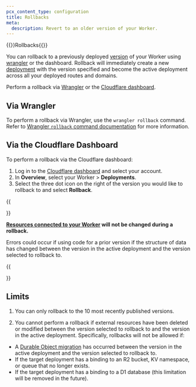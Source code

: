 ```yaml
---
pcx_content_type: configuration
title: Rollbacks
meta:
  description: Revert to an older version of your Worker. 
---
```


{{<heading-pill style="beta">}}Rollbacks{{</heading-pill>}}

You can rollback to a previously deployed [version](/workers/configuration/versions-and-deployments/#versions) of your Worker using [wrangler](/workers/wrangler/commands/#rollback) or the dashboard. Rollback will immediately create a new [deployment](/workers/configuration/versions-and-deployments/#deployments) with the version specified and become the active deployment across all your deployed routes and domains. 

Perform a rollback via [Wrangler](/workers/configuration/deployments/#via-wrangler-1) or the [Cloudflare dashboard](/workers/configuration/deployments/#via-the-cloudflare-dashboard-1).

## Via Wrangler

To perform a rollback via Wrangler, use the `wrangler rollback` command. Refer to [Wrangler `rollback` command documentation](/workers/wrangler/commands/#rollback) for more information.

## Via the Cloudflare Dashboard

To perform a rollback via the Cloudflare dashboard:

1. Log in to the [Cloudflare dashboard](https://dash.cloudflare.com/?to=/:account/workers) and select your account.
2. In **Overview**, select your Worker > **Deployments**. 
3. Select the three dot icon on the right of the version you would like to rollback to and select **Rollback**.

{{<Aside type="warning">}}

**[Resources connected to your Worker](/workers/runtime-apis/bindings/) will not be changed during a rollback.**

Errors could occur if using code for a prior version if the structure of data has changed between the version in the active deployment and the version selected to rollback to.

{{</Aside>}}
## Limits

1. You can only rollback to the 10 most recently published versions. 

2. You cannot perform a rollback if external resources have been deleted or modified between the version selected to rollback to and the version in the active deployment. Specifically, rollbacks will not be allowed if:

- A [Durable Object migration](/durable-objects/reference/durable-objects-migrations/) has occurred between the version in the active deployment and the version selected to rollback to.
- If the target deployment has a binding to an R2 bucket, KV namespace, or queue that no longer exists.
- If the target deployment has a binding to a D1 database (this limitation will be removed in the future).